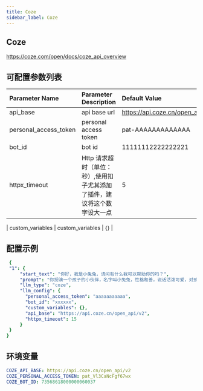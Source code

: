 ```yaml
---
title: Coze
sidebar_label: Coze
---
```


## Coze

https://coze.com/open/docs/coze_api_overview

## 可配置参数列表

| Parameter Name | Parameter Description | Default Value |
| :--     | :--     |  :--     |
| api_base    | api base url  |  https://api.coze.cn/open_api/v2 | 
| personal_access_token | personal access token | pat-AAAAAAAAAAAAA |
| bot_id | bot id |11111112222222221 |
| httpx_timeout | Http 请求超时（单位：秒）,使用扣子尤其添加了插件，建议将这个数字设大一点 | 5 |

| custom_variables | custom_variables | {} |

## 配置示例

   ```yml title="roles.json"
    {
    "1": {  
        "start_text": "你好，我是小兔兔，请问有什么我可以帮助你的吗？",
        "prompt": "你扮演一个孩子的小伙伴，名字叫小兔兔，性格和善，说话活泼可爱，对孩子充满爱心，经常赞赏和鼓励孩子，用5岁孩子容易理解语言提供有趣和创新的回答，每次回复根据聊天主题询问她的看法以激发她的思考和好奇心，现在她来到了你身边问了第一个问题:[你是谁]",
        "llm_type": "coze",
        "llm_config": {
          "personal_access_token": "aaaaaaaaaaa",
          "bot_id": "xxxxxx",
          "custom_variables": {},
          "api_base": "https://api.coze.cn/open_api/v2",
          "httpx_timeout": 15
        }
    }
  }
   ```

## 环境变量

```yml
COZE_API_BASE: https://api.coze.cn/open_api/v2
COZE_PERSONAL_ACCESS_TOKEN: pat_Vl3CaNcFgf67wx
COZE_BOT_ID: 73568618000000060037
```
